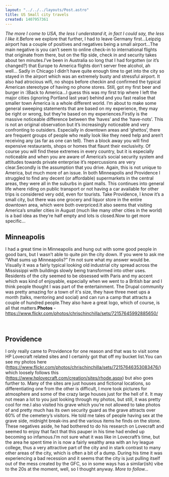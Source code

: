 ```yaml
---
layout: "../../../layouts/Post.astro"
title: US Small city travels
created: 1407957361
---
```

<p class="p1"><em>The more I come to USA, the less I understand it, in fact I could say, the less I like it.</em>Before we explore that further, I had to leave Germany first&hellip;Leipzig airport has a couple of positives and negatives being a small airport&hellip;The main negative is you can&rsquo;t seem to online check-in to international flights that originate from there, but on the flip side, check in and security takes about ten minutes.I&rsquo;ve been in Australia so long that I had forgotten (or it&rsquo;s changed?) that Europe to America flights don&rsquo;t server free alcohol, ah well&hellip;&nbsp;Sadly in Chicago I didn&rsquo;t have quite enough time to get into the city so stayed in the airport which was an extremely busty and stressful airport. It also had atrocious wifi, no shops before checkin and confirmed the typical American stereotype of having no phone stores.&nbsp;Still, got my first beer and burger in :)Back to America&hellip;I guess this was my first trip where I left the major cities (ignoring Portland last year) behind and you fast realise that smaller town America is a whole different world. I&rsquo;m about to make some general sweeping statements that are based on my experience, they may be right or wrong, but they&rsquo;re based on my experiences.Firstly is the massive noticeable difference between the &lsquo;haves&rsquo; and the &lsquo;have-nots&rsquo;. This is not an original observation but it&rsquo;s increasingly noticeable and very confronting to outsiders. Especially in downtown areas and &lsquo;ghettos&rsquo;, there are frequent groups of people who really look like they need help and aren&rsquo;t receiving any (as far as one can tell). Then a block away you will find expensive restaurants, shops or homes that flaunt their exclusivity. Of course you will find these extremes in every country, but it is especially noticeable and when you are aware of America&rsquo;s social security system and attitudes towards private enterprise it&rsquo;s repercussions are very clear.Secondly is the assumption that you drive. Again, this is not unique to America, but much more of an issue. In both Minneapolis and Providence I struggled to find any decent (or affordable) supermarkets in the central areas, they were all in the suburbs in giant malls. This continues into general life where riding on public transport or not having a car available for other trips is considered very odd, even for tourists. Take Providence, I know it&rsquo;s a small city, but there was one grocery and liquor store in the entire downtown area, which were both overpriced.It also seems that visiting America&rsquo;s smaller cities in August (much like many other cities in the world) is a bad idea as they&rsquo;re half empty and lots is closed.Now to get more specific&hellip;&nbsp;&nbsp;<h2>Minneapolis</h2>

I had a great time in Minneapolis and hung out with some good people in good bars, but I wasn&rsquo;t able to quite pin the city down. If you were to ask me &ldquo;What sums up Minneapolis?&rdquo; I&rsquo;m not sure what my answer would be. Visually it was a fairly typical looking old industrial city spread across the Mississippi with buildings slowly being transformed into other uses. Residents of the city seemed to be obsessed with Paris and my accent which was kind of enjoyable, especially when we went to a British bar and I think people thought I was part of the entertainment. The Drupal community was pretty amazing for a town of it&#39;s size, they have three meet ups a month (talks, mentoring and social) and can run a camp that attracts a couple of hundred people.They also have a great logo, which of course, is all that matters.<strong>Photos</strong> - <a href="https://www.flickr.com/photos/chrischinchilla/sets/72157645992885650/"><span class="s2">https://www.flickr.com/photos/chrischinchilla/sets/72157645992885650/</a>&nbsp;<p class="p1">&nbsp;<h2>Providence</h2>

I only really came to Providence for one reason and that was to visit some HP Lovecraft related sites and I certainly got that off my bucket list.You can see my photos here (<a href="https://www.flickr.com/photos/chrischinchilla/sets/72157646353083476/"><span class="s2">https://www.flickr.com/photos/chrischinchilla/sets/72157646353083476/</a>) which loosely follows this (<a href="https://www.hplovecraft.com/creation/sites/rhode.aspx"><span class="s2">https://www.hplovecraft.com/creation/sites/rhode.aspx</a>) but also goes further to. Many of the sites are just houses and fictional locations, so differentiating one from the other is difficult, I more took pictures for atmosphere and some of the crazy large houses just for the hell of it. It may not mean a lot to you just looking through my photos, but still, it was pretty cool for me.I also visited his grave which you&rsquo;re not allowed to take photos of and pretty much has its own security guard as the grave attracts over 60% of the cemetery&rsquo;s visitors. He told me tales of people having sex at the grave side, midnight break-ins and the various items he finds on the stone. These negatives aside, he had bothered to do his research on Lovecraft and seemed to enjoy that fact that this pauper in his time had ended up becoming so infamous.I&rsquo;m not sure what it was like in Lovecraft&rsquo;s time, but the area he spent time in is now a fairly wealthy area with an Ivy league college, thus a very attractive part of the city and in stark contrast to many other areas of the city, which is often a bit of a dump. During his time it was experiencing a bad recession and it seems that the city is just pulling itself out of the mess created by the GFC, so in some ways has a similar(ish) vibe to the 20s at the moment, well, so I thought anyway.&nbsp;<em>More to follow&hellip;</em>
